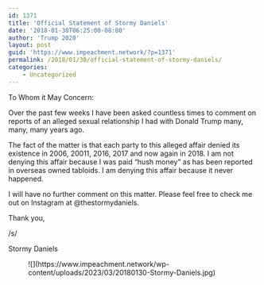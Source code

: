 ```yaml
---
id: 1371
title: 'Official Statement of Stormy Daniels'
date: '2018-01-30T06:25:00-08:00'
author: 'Trump 2020'
layout: post
guid: 'https://www.impeachment.network/?p=1371'
permalink: /2018/01/30/official-statement-of-stormy-daniels/
categories:
    - Uncategorized
---
```


To Whom it May Concern:

Over the past few weeks I have been asked countless times to comment on reports of an alleged sexual relationship I had with Donald Trump many, many, many years ago.

The fact of the matter is that each party to this alleged affair denied its existence in 2006, 20011, 2016, 2017 and now again in 2018. I am not denying this affair because I was paid “hush money” as has been reported in overseas owned tabloids. I am denying this affair because it never happened.

I will have no further comment on this matter. Please feel free to check me out on Instagram at @thestormydaniels.

Thank you,

/s/

Stormy Daniels

<figure class="wp-block-image size-full">![](https://www.impeachment.network/wp-content/uploads/2023/03/20180130-Stormy-Daniels.jpg)</figure>